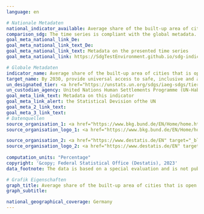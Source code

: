 ```yaml
---
language: en    

# Nationale Metadaten    
national_indicator_available: Average share of the built-up area of cities that is open space for public use    
comparison_sdg: The time series is compliant with the global metadata.    
goal_meta_national_link_De: 
goal_meta_national_link_text_De: 
goal_meta_national_link_text: Metadata on the presented time series
goal_meta_national_link: https://SdgTestEnvironment.github.io/sdg-indicators/public/Meta/11.7.1.pdf    

# Globale Metadaten    
indicator_name: Average share of the built-up area of cities that is open space for public use for all, by sex, age and persons with disabilities    
target_name: By 2030, provide universal access to safe, inclusive and accessible, green and public spaces, in particular for women and children, older persons and persons with disabilities    
un_designated_tier: <a href="https://unstats.un.org/sdgs/iaeg-sdgs/tier-classification/" title="Click here for more information on the UN tier classification." target="_blank" onclick="return confirm_alert('the United Nations Statistics Division','En')>Tier II</a>    
un_custodian_agency: United Nations Human Settlements Programme (UN-Habitat)    
goal_meta_link_text: Metadata on this indicator    
goal_meta_link_alert: the Statistical Devision ofthe UN    
goal_meta_2_link_text:     
goal_meta_3_link_text:         
# Datenquellen
source_organisation_1: <a href="https://www.bkg.bund.de/EN/Home/home.html" target="_blank" onclick="return confirm_alert('');"> Federal Agency for Cartography and Geodesy </a>
source_organisation_logo_1: <a href="https://www.bkg.bund.de/EN/Home/home.html" target="_blank" onclick="return confirm_alert('');"><img src="https://g205sdgs.github.io/sdg-indicators/public/OrgImgEn/bkg.png" alt="Logo bkg" style="height:60px; width:148px"/></a>

source_organisation_2: <a href="https://www.destatis.de/EN" target="_blank"> Federal Statistical Office (Destatis) </a>
source_organisation_logo_2: <a href="https://www.destatis.de/EN" target="_blank"><img src="https://g205sdgs.github.io/sdg-indicators/public/OrgImgEn/destatis.png" alt="Logo destatis" style="height:60px; width:148px"/></a>
    
computation_units: "Percentage"    
copyright: '&copy; Federal Statistical Office (Destatis), 2023'    
data_footnote: The data is based on a special evaluation and is not publicly available.    

# Grafik Eigenschaften    
graph_title: Average share of the built-up area of cities that is open space for public use
graph_subtitle:     

national_geographical_coverage: Germany    
---
```


<span></span>